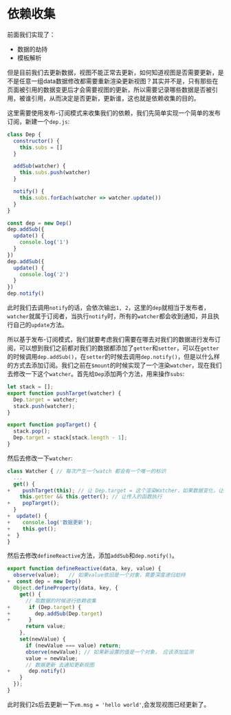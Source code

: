 # 依赖收集

前面我们实现了：

- 数据的劫持
- 模板解析

但是目前我们去更新数据，视图不能正常去更新，如何知道视图是否需要更新，是不是任意一组data数据修改都需要重新渲染更新视图？其实并不是，只有那些在页面被引用的数据变更后才会需要视图的更新，所以需要记录哪些数据是否被引用，被谁引用，从而决定是否更新，更新谁，这也就是依赖收集的目的。



这里需要使用发布-订阅模式来收集我们的依赖，我们先简单实现一个简单的发布订阅，新建一个`dep.js`:

```javascript
class Dep {
  constructor() {
    this.subs = []
  }

  addSub(watcher) {
    this.subs.push(watcher)
  }

  notify() {
    this.subs.forEach(watcher => watcher.update())
  }
}

const dep = new Dep()
dep.addSub({
  update() {
    console.log('1')
  }
})
dep.addSub({
  update() {
    console.log('2')
  }
})
dep.notify()
```

此时我们去调用`notify`的话，会依次输出`1, 2`，这里的`dep`就相当于发布者，`watcher`就属于订阅者，当执行`notify`时，所有的`watcher`都会收到通知，并且执行自己的`update`方法。



所以基于发布-订阅模式，我们就要考虑我们需要在哪去对我们的数据进行发布订阅，可以想到我们之前都对我们的数据都添加了`getter`和`setter`，可以在`getter`的时候调用`dep.addSub()`，在`setter`的时候去调用`dep.notify()`，但是以什么样的方式去添加订阅。我们之前在`$mount`的时候实现了一个渲染`watcher`，现在我们去修改一下这个`watcher`。首先给`Dep`添加两个方法，用来操作`subs`:

```javascript
let stack = [];
export function pushTarget(watcher) {
  Dep.target = watcher;
  stack.push(watcher);
}

export function popTarget() {
  stack.pop();
  Dep.target = stack[stack.length - 1]; 
}
```



然后去修改一下`watcher`:

```javascript
class Watcher { // 每次产生一个watch 都会有一个唯一的标识
  ...
  get() {
+    pushTarget(this); // 让 Dep.target = 这个渲染Watcher，如果数据变化，让watcher重新执行
    this.getter && this.getter(); // 让传入的函数执行
+    popTarget();
  }
+  update() {
+    console.log('数据更新');
+    this.get();
+  }
}
```

然后去修改`defineReactive`方法，添加`addSub`和`dep.notify()`。

```javascript
export function defineReactive(data, key, value) {
  observe(value);   // 如果value依旧是一个对象，需要深度递归劫持
+  const dep = new Dep()
  Object.defineProperty(data, key, {
    get() {
      // 取数据的时候进行依赖收集
+      if (Dep.target) {
+        dep.addSub(Dep.target)
+      }
      return value;
    },
    set(newValue) {
      if (newValue === value) return;
      observe(newValue); // 如果新设置的值是一个对象， 应该添加监测
      value = newValue;
      // 数据更新 去通知更新视图
+      dep.notify()
    }
  });
}
```

此时我们2s后去更新一下`vm.msg = 'hello world'`,会发现视图已经更新了。